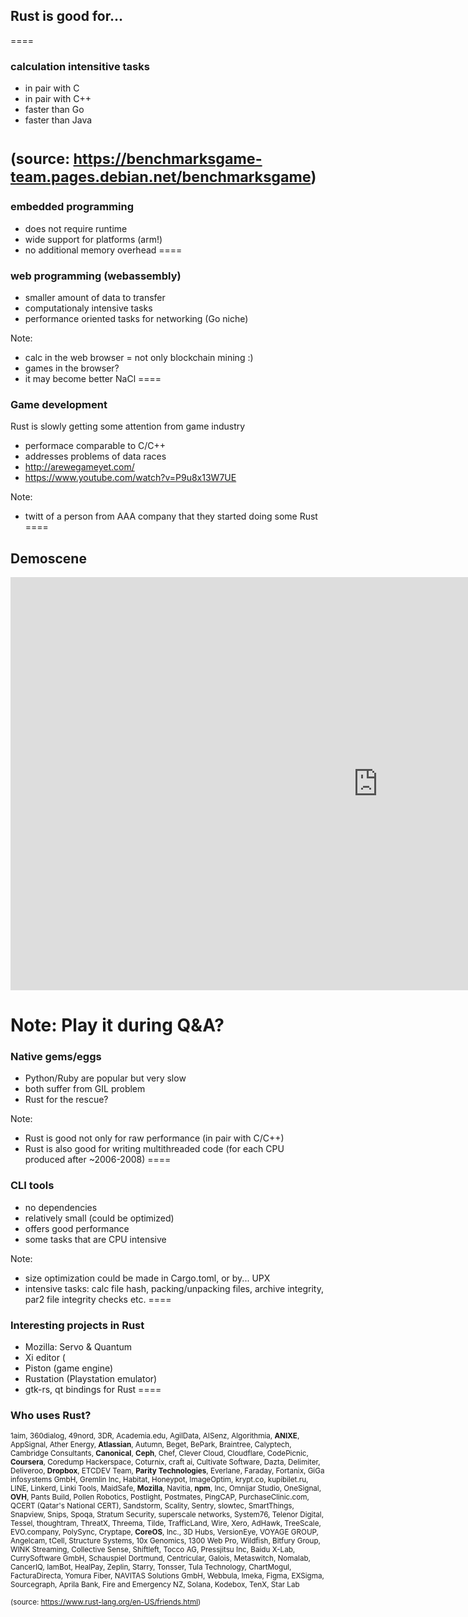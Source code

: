 ## Rust is good for... 
====


### calculation intensitive tasks

* in pair with C
* in pair with C++
* faster than Go
* faster than Java

<small>(source: https://benchmarksgame-team.pages.debian.net/benchmarksgame)</small>
====


### embedded programming

* does not require runtime
* wide support for platforms (arm!)
* no additional memory overhead
====


### web programming (webassembly)

* smaller amount of data to transfer
* computationaly intensive tasks
* performance oriented tasks for networking (Go niche)

Note:
* calc in the web browser = not only blockchain mining :)
* games in the browser?
* it may become better NaCl
====


### Game development

Rust is slowly getting some attention from game industry

* performace comparable to C/C++
* addresses problems of data races
* http://arewegameyet.com/
* https://www.youtube.com/watch?v=P9u8x13W7UE

Note:
* twitt of a person from AAA company that they started doing some Rust
====


## Demoscene

<iframe width="1175" height="661" src="https://www.youtube.com/embed/rWwNgVwQG1A" frameborder="0" allow="autoplay; encrypted-media" allowfullscreen></iframe>

Note:
Play it during Q&A?
====


### Native gems/eggs

* Python/Ruby are popular but very slow
* both suffer from GIL problem
* Rust for the rescue?

Note:
* Rust is good not only for raw performance (in pair with C/C++)
* Rust is also good for writing multithreaded code (for each CPU produced after ~2006-2008)
====


### CLI tools

* no dependencies
* relatively small (could be optimized)
* offers good performance
* some tasks that are CPU intensive

Note:
* size optimization could be made in Cargo.toml, or by... UPX
* intensive tasks: calc file hash, packing/unpacking files, archive integrity, par2 file integrity checks etc. 
====

### Interesting projects in Rust

* Mozilla: Servo & Quantum
* Xi editor (
* Piston (game engine)
* Rustation (Playstation emulator)
* gtk-rs, qt bindings for Rust
====


### Who uses Rust?

<small>1aim, 360dialog, 49nord, 3DR, Academia.edu, AgilData, AISenz, Algorithmia, **ANIXE**, AppSignal, Ather Energy, **Atlassian**, Autumn, Beget, BePark, Braintree, Calyptech, Cambridge Consultants, **Canonical**, **Ceph**, Chef, Clever Cloud, Cloudflare, CodePicnic, **Coursera**, Coredump Hackerspace, Coturnix, craft ai, Cultivate Software, Dazta, Delimiter, Deliveroo, **Dropbox**, ETCDEV Team, **Parity Technologies**, Everlane, Faraday, Fortanix, GiGa infosystems GmbH, Gremlin Inc, Habitat, Honeypot, ImageOptim, krypt.co, kupibilet.ru, LINE, Linkerd, Linki Tools, MaidSafe, **Mozilla**, Navitia, **npm**, Inc, Omnijar Studio, OneSignal, **OVH**, Pants Build, Pollen Robotics, Postlight, Postmates, PingCAP, PurchaseClinic.com, QCERT (Qatar's National CERT), Sandstorm, Scality, Sentry, slowtec, SmartThings, Snapview, Snips, Spoqa, Stratum Security, superscale networks, System76, Telenor Digital, Tessel, thoughtram, ThreatX, Threema, Tilde, TrafficLand, Wire, Xero, AdHawk, TreeScale, EVO.company, PolySync, Cryptape, **CoreOS**, Inc., 3D Hubs, VersionEye, VOYAGE GROUP, Angelcam, tCell, Structure Systems, 10x Genomics, 1300 Web Pro, Wildfish, Bitfury Group, WINK Streaming, Collective Sense, Shiftleft, Tocco AG, Pressjitsu Inc, Baidu X-Lab, CurrySoftware GmbH, Schauspiel Dortmund, Centricular, Galois, Metaswitch, Nomalab, CancerIQ, IamBot, HealPay, Zeplin, Starry, Tonsser, Tula Technology, ChartMogul, FacturaDirecta, Yomura Fiber, NAVITAS Solutions GmbH, Webbula, Imeka, Figma, EXSigma, Sourcegraph, Aprila Bank, Fire and Emergency NZ, Solana, Kodebox, TenX, Star Lab</small>

<small>(source: https://www.rust-lang.org/en-US/friends.html)</small>
